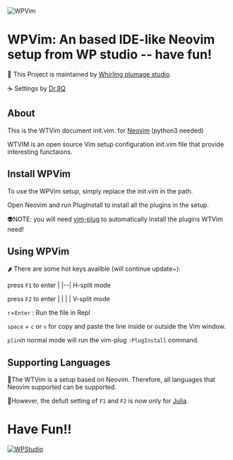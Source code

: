 ![WPVim](https://github.com/hanpang013/WPVim/blob/main/pictures/wpvim.png)

# WPVim: An based IDE-like Neovim setup from WP studio -- have fun!
🎵 This Project is maintained by [Whirling plumage studio](https://www.facebook.com/WhirlingPlumage/?ref=pages_you_manage).

☕ Settings by [Dr.βQ](https://twitter.com/Dr_betaQ)


## About
This is the WTVim document init.vim. for [Neovim](https://github.com/neovim/neovim) (python3 needed)

WTVIM is an open source Vim setup configuration init.vim file that provide interesting functaions.


## Install WPVim
To use the WPVim setup, simply replace the init.vim in the path. 

Open Neovim and run PlugInstall to install all the plugins in the setup.

👽NOTE:  you will need [vim-plug](https://github.com/junegunn/vim-plug) to automatically install the plugins WTVim need!


##  Using WPVim
🌶️ There are some hot keys avalible (will continue update~):

press `F1` to enter | |--|  H-split mode
  
press `F2` to enter | | | | V-split mode

 `r`+`Enter` : Run the file in Repl
 
 `space` + `c` or `v` for copy and paste the line inside or outside the Vim window.
 
 `plin`in normal mode will run the vim-plug `:PlugInstall` command.
 
 
## Supporting Languages

🧠The WTVim is a setup based on Neovim. Therefore, all languages that Neovim supported can be supported.

👑However, the defult setting of `F1` and `F2` is now only for [Julia](https://github.com/JuliaLang/julia).


# Have Fun!!
[![WPStudio](https://github.com/hanpang013/WPVim/blob/main/pictures/logo2)](https://sites.google.com/view/wpsutdio)
